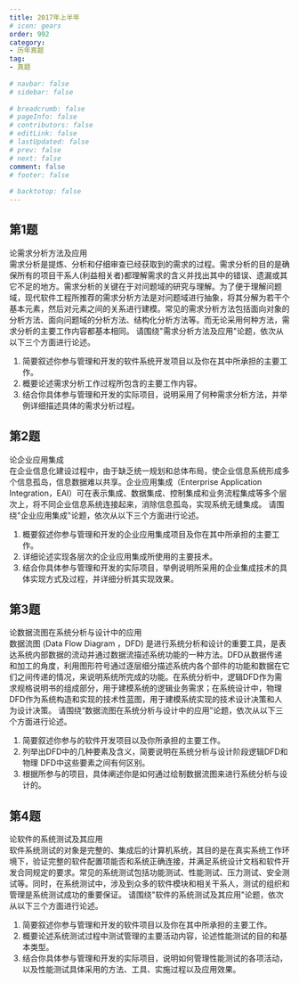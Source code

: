 ```yaml
---  
title: 2017年上半年  
# icon: gears  
order: 992  
category:  
- 历年真题  
tag:  
- 真题  
  
# navbar: false  
# sidebar: false  
  
# breadcrumb: false  
# pageInfo: false  
# contributors: false  
# editLink: false  
# lastUpdated: false  
# prev: false  
# next: false  
comment: false  
# footer: false  
  
# backtotop: false  
---  
```

## 第1题 ##

论需求分析方法及应用  
需求分析是提炼、分析和仔细审查已经获取到的需求的过程。需求分析的目的是确保所有的项目干系人(利益相关者)都理解需求的含义并找出其中的错误、遗漏或其它不足的地方。需求分析的关键在于对问题域的研究与理解。为了便于理解问题域，现代软件工程所推荐的需求分析方法是对问题域进行抽象，将其分解为若干个基本元素，然后对元素之间的关系进行建模。常见的需求分析方法包括面向对象的分析方法、面向问题域的分析方法、结构化分析方法等。而无论采用何种方法，需求分析的主要工作内容都基本相同。 请围绕"需求分析方法及应用"论题，依次从以下三个方面进行论述。  
1. 简要叙述你参与管理和开发的软件系统开发项目以及你在其中所承担的主要工作。  
2. 概要论述需求分析工作过程所包含的主要工作内容。  
3. 结合你具体参与管理和开发的实际项目，说明采用了何种需求分析方法，并举例详细描述具体的需求分析过程。  


## 第2题 ##

论企业应用集成  
在企业信息化建设过程中，由于缺乏统一规划和总体布局，使企业信息系统形成多个信息孤岛，信息数据难以共享。企业应用集成（Enterprise Application Integration，EAI）可在表示集成、数据集成、控制集成和业务流程集成等多个层次上，将不同企业信息系统连接起来，消除信息孤岛，实现系统无缝集成。 请围绕"企业应用集成"论题，依次从以下三个方面进行论述。  
1. 概要叙述你参与管理和开发的企业应用集成项目及你在其中所承担的主要工作。  
2. 详细论述实现各层次的企业应用集成所使用的主要技术。  
3. 结合你具体参与管理和开发的实际项目，举例说明所采用的企业集成技术的具体实现方式及过程，并详细分析其实现效果。  


## 第3题 ##

论数据流图在系统分析与设计中的应用  
数据流图 (Data Flow Diagram ，DFD) 是进行系统分析和设计的重要工具，是表达系统内部数据的流动并通过数据流描述系统功能的一种方法。DFD从数据传递和加工的角度，利用图形符号通过逐层细分描述系统内各个部件的功能和数据在它们之间传递的情况，来说明系统所完成的功能。在系统分析中，逻辑DFD作为需求规格说明书的组成部分，用于建模系统的逻辑业务需求；在系统设计中，物理DFD作为系统构造和实现的技术性蓝图，用于建模系统实现的技术设计决策和人为设计决策。 请围绕“数据流图在系统分析与设计中的应用”论题，依次从以下三个方面进行论述。  
1. 简要叙述你参与的软件开发项目以及你所承担的主要工作。  
2. 列举出DFD中的几种要素及含义，简要说明在系统分析与设计阶段逻辑DFD和物理 DFD中这些要素之间有何区别。  
3. 根据所参与的项目，具体阐述你是如何通过绘制数据流图来进行系统分析与设计的。  


## 第4题 ##

论软件的系统测试及其应用  
软件系统测试的对象是完整的、集成后的计算机系统，其目的是在真实系统工作环境下，验证完整的软件配置项能否和系统正确连接，并满足系统设计文档和软件开发合同规定的要求。常见的系统测试包括功能测试、性能测试、压力测试、安全测试等。同时，在系统测试中，涉及到众多的软件模块和相关干系人，测试的组织和管理是系统测试成功的重要保证。 请围绕"软件的系统测试及其应用"论题，依次从以下三个方面进行论述。  
1. 简要叙述你参与管理和开发的软件项目以及你在其中所承担的主要工作。  
2. 概要论述系统测试过程中测试管理的主要活动内容，论述性能测试的目的和基本类型。  
3. 结合你具体参与管理和开发的实际项目，说明如何管理性能测试的各项活动，以及性能测试具体采用的方法、工具、实施过程以及应用效果。  

